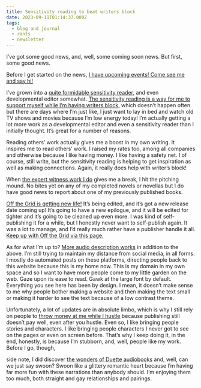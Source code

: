 ```yaml
---
title: Sensitivity reading to beat writers block
date: 2023-09-11T01:14:37.000Z
tags:
  - blog and journal
  - rants
  - newsletter
---
```


I’ve got some good news, and, well, some coming soon news. But first, some good news.

Before I get started on the news, [I have upcoming events! Come see me and say hi!](/events)

I’ve grown into a [quite formidable sensitivity reader,](/reading) and even developmental editor somewhat. [The sensitivity reading is a way for me to support myself while I’m having writers block,](/reading) which doesn’t happen often but there are days where I’m just like, I just want to lay in bed and watch old TV shows and movies because I’m low energy today! I’m actually getting a lot more work as a developmental editor and even a sensitivity reader than I initially thought. It’s great for a number of reasons.

Reading others’ work actually gives me a boost in my own writing. It inspires me to read others’ work. I raised my rates too, among all companies and otherwise because I like having money. I like having a safety net. I of course, still write, but the sensitivity reading is helping to get inspiration as well as making connections. Again, it really does help with writer’s block!

When [the expert witness work I do](/tech) gives me a break, I hit the pitching mound. No bites yet on any of my completed novels or novellas but I do have good news to report about one of my previously published books.

[Off the Grid is getting new life!](/posts/2808) It’s being edited, and it’s got a new release date coming up! It’s going to have a new epilogue, and it will be edited for tighter and it’s going to be cleaned up even more. I was kind of self-publishing it for a while, but I honestly never want to self-publish again. It was a lot to manage, and I’d really much rather have a publisher handle it all. [Keep up with Off the Grid via this page.](/posts/2808)

As for what I’m up to? [More audio description works](/ad) in addition to the above. I’m still trying to maintain my distance from social media, in all forms. I mostly do automated posts on these platforms, directing people back to this website because this is my home now. This is my domain in my own space and so I want to have more people come to my little garden on the web. Gaze upon its ease to read. Gawk at the large font by default. Everything you see here has been by design. I mean, it doesn’t make sense to me why people bother making a website and then making the text small or making it harder to see the text because of a low contrast theme.

Unfortunately, a lot of updates are in absolute limbo, which is why I still rely on people to [throw money at me while I hustle](/support) because publishing still doesn’t pay well, even after you hustle. Even so, I like bringing people stories and characters. I like bringing people characters I never got to see on the pages or even on screen before. That’s why I keep doing it, in the end, honestly, is because I’m stubborn, and, well, people like my work. Before I go, though,

side note, I did discover [the wonders of Duette audiobooks](https://lovelyaudiobooks.info/duet-narration/) and, well, can we just say swoon? Swoon like a glittery romantic heart because I’m having far more fun with these narrations than anybody should. I’m enjoying them too much, both straight and gay relationships and pairings.
